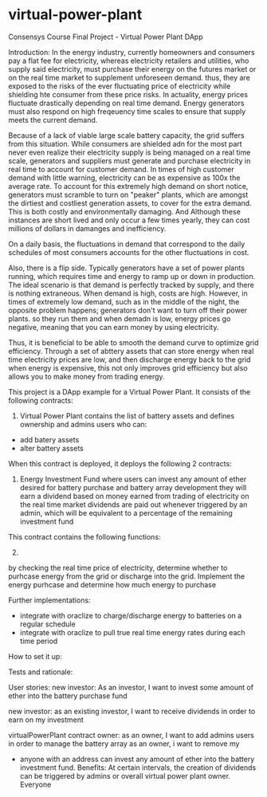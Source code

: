 # virtual-power-plant
Consensys Course Final Project - Virtual Power Plant DApp

Introduction:
In the energy industry, currently homeowners and consumers pay a flat fee for electricity, whereas electricity retailers and utilities, who supply said electricity, must purchase their energy on the futures market or on the real time market to supplement unforeseen demand. thus, they are exposed to the risks of the ever fluctuating price of electricity while shielding hte consumer from these price risks. In actuality, energy prices fluctuate drastically depending on real time demand. Energy generators must also respond on high freqeuency time scales to ensure that supply meets the current demand.

Because of a lack of viable large scale battery capacity, the grid suffers from this situation. While consumers are shielded adn for the most part never even realize their electricity supply is being managed on a real time scale, generators and suppliers must generate and purchase electricity in real time to account for customer demand. In times of high customer demand with little warning, electricity can be as expensive as 100x the average rate. To account for this extremely high demand on short notice, generators must scramble to turn on "peaker" plants, which are amongst the dirtiest and costliest generation assets, to cover for the extra demand. This is both costly and environmentally damaging. And Although these instances are short lived and only occur a few times yearly, they can cost millions of dollars in damanges and inefficiency.

On a daily basis, the fluctuations in demand that correspond to the daily schedules of most consumers accounts for the other fluctuations in cost.

Also, there is a flip side. Typically generators have a set of power plants running, which requires time and energy to ramp up or down in production. The ideal scenario is that demand is perfectly tracked by supply, and there is nothing extraneous. When demand is high, costs are high. However, in times of extremely low demand, such as in the middle of the night, the opposite problem happens; generators don't want to turn off their power plants. so they run them and when demadn is low, energy prices go negative, meaning that you can earn money by using electricity.

Thus, it is beneficial to be able to smooth the demand curve to optimize grid efficiency. Through a set of abttery assets that can store energy when real time electricity prices are low, and then discharge energy back to the grid when energy is expensive, this not only improves grid efficiency but also allows you to make money from trading energy.


This project is a DApp example for a Virtual Power Plant. It consists of the following contracts:

1) Virtual Power Plant
contains the list of battery assets and defines ownership and admins users who can:
- add batery assets
- alter battery assets

When this contract is deployed, it deploys the following 2 contracts:

1) Energy Investment Fund
where users can invest any amount of ether desired for battery purchase and battery array development
they will earn a dividend based on money earned from trading of electricity on the real time market
dividends are paid out whenever triggered by an admin, which will be equivalent to a percentage of the remaining investment fund

This contract contains the following functions:


2)
by checking the real time price of electricity, determine whether to purhcase energy from the grid or discharge into the grid.
Implement the energy purhcase and determine how much energy to purchase

Further implementations:
- integrate with oraclize to charge/discharge energy to batteries on a regular schedule
- integrate with oraclize to pull true real time energy rates during each time period


How to set it up:



Tests and rationale:

User stories:
new investor:
As an investor, I want to invest some amount of ether into the battery purchase fund

new investor:
as an existing investor, I want to receive dividends in order to earn on my investment

virtualPowerPlant contract owner:
as an owner, I want to add admins users in order to manage the battery array
as an owner, i want to remove my 

- anyone with an address can invest any amount of ether into the battery investment fund.
Benefits: At certain intervals, the creation of dividends can be triggered by admins or overall virtual power plant owner. Everyone

